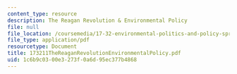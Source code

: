 ```yaml
---
content_type: resource
description: The Reagan Revolution & Environmental Policy
file: null
file_location: /coursemedia/17-32-environmental-politics-and-policy-spring-2003/1c6b9c0300e3273f0a6d95ec377b4868_173211TheReaganRevolutionEnvironmentalPolicy.pdf
file_type: application/pdf
resourcetype: Document
title: 173211TheReaganRevolutionEnvironmentalPolicy.pdf
uid: 1c6b9c03-00e3-273f-0a6d-95ec377b4868
---
```

